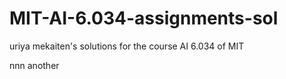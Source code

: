 # MIT-AI-6.034-assignments-sol
uriya mekaiten's solutions for the course AI 6.034 of MIT

nnn
another